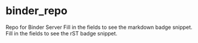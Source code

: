 # binder_repo
Repo for Binder Server
Fill in the fields to see the markdown badge snippet.
Fill in the fields to see the rST badge snippet.

